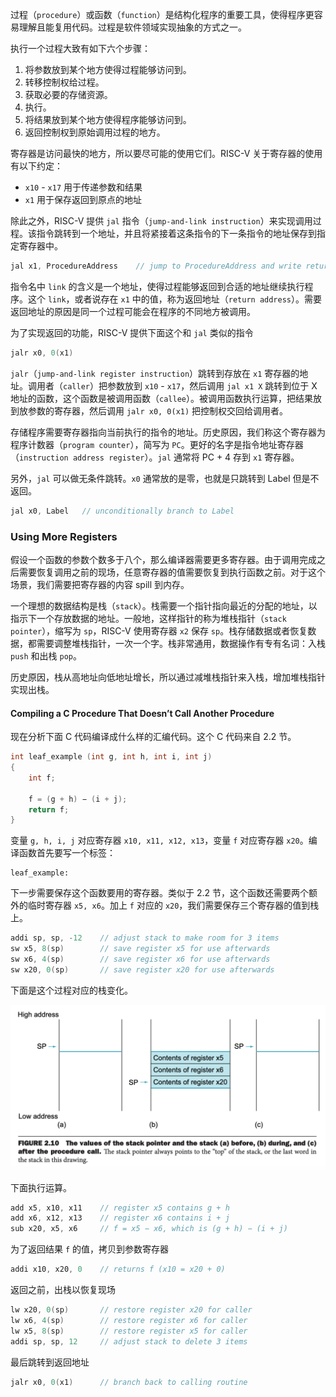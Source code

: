 过程（`procedure`）或函数（`function`）是结构化程序的重要工具，使得程序更容易理解且能复用代码。过程是软件领域实现抽象的方式之一。

执行一个过程大致有如下六个步骤：
1. 将参数放到某个地方使得过程能够访问到。
2. 转移控制权给过程。
3. 获取必要的存储资源。
4. 执行。
5. 将结果放到某个地方使得程序能够访问到。
6. 返回控制权到原始调用过程的地方。

寄存器是访问最快的地方，所以要尽可能的使用它们。RISC-V 关于寄存器的使用有以下约定：
* `x10` - `x17` 用于传递参数和结果
* `x1` 用于保存返回到原点的地址

除此之外，RISC-V 提供 `jal` 指令（`jump-and-link instruction`）来实现调用过程。该指令跳转到一个地址，并且将紧接着这条指令的下一条指令的地址保存到指定寄存器中。
```c
jal x1, ProcedureAddress    // jump to ProcedureAddress and write return address to x1
```

指令名中 `link` 的含义是一个地址，使得过程能够返回到合适的地址继续执行程序。这个 `link`，或者说存在 `x1` 中的值，称为返回地址（`return address`）。需要返回地址的原因是同一个过程可能会在程序的不同地方被调用。

为了实现返回的功能，RISC-V 提供下面这个和 `jal` 类似的指令
```c
jalr x0, 0(x1)
```
`jalr`（`jump-and-link register instruction`）跳转到存放在 `x1` 寄存器的地址。调用者（`caller`）把参数放到 `x10` - `x17`，然后调用 `jal x1 X` 跳转到位于 X 地址的函数，这个函数是被调用函数（`callee`）。被调用函数执行运算，把结果放到放参数的寄存器，然后调用 `jalr x0, 0(x1)` 把控制权交回给调用者。

存储程序需要寄存器指向当前执行的指令的地址。历史原因，我们称这个寄存器为程序计数器（`program counter`），简写为 `PC`。更好的名字是指令地址寄存器（`instruction address register`）。`jal` 通常将 PC + 4 存到 `x1` 寄存器。

另外，`jal` 可以做无条件跳转。`x0` 通常放的是零，也就是只跳转到 Label 但是不返回。
```c
jal x0, Label   // unconditionally branch to Label
```

### Using More Registers
假设一个函数的参数个数多于八个，那么编译器需要更多寄存器。由于调用完成之后需要恢复调用之前的现场，任意寄存器的值需要恢复到执行函数之前。对于这个场景，我们需要把寄存器的内容 spill 到内存。

一个理想的数据结构是栈（`stack`）。栈需要一个指针指向最近的分配的地址，以指示下一个存放数据的地址。一般地，这样指针的称为堆栈指针（`stack pointer`），缩写为 `sp`，RISC-V 使用寄存器 `x2` 保存 `sp`。栈存储数据或者恢复数据，都需要调整堆栈指针，一次一个字。栈非常通用，数据操作有专有名词：入栈 `push` 和出栈 `pop`。

历史原因，栈从高地址向低地址增长，所以通过减堆栈指针来入栈，增加堆栈指针实现出栈。

#### Compiling a C Procedure That Doesn’t Call Another Procedure
现在分析下面 C 代码编译成什么样的汇编代码。这个 C 代码来自 2.2 节。
```c
int leaf_example (int g, int h, int i, int j)
{
    int f;

    f = (g + h) − (i + j);
    return f;
}
```

变量 `g, h, i, j` 对应寄存器 `x10, x11, x12, x13`，变量 `f` 对应寄存器 `x20`。编译函数首先要写一个标签：
```
leaf_example:
```

下一步需要保存这个函数要用的寄存器。类似于 2.2 节，这个函数还需要两个额外的临时寄存器 `x5, x6`。加上 `f` 对应的 `x20`，我们需要保存三个寄存器的值到栈上。
```c
addi sp, sp, -12    // adjust stack to make room for 3 items
sw x5, 8(sp)        // save register x5 for use afterwards
sw x6, 4(sp)        // save register x6 for use afterwards
sw x20, 0(sp)       // save register x20 for use afterwards
```

下面是这个过程对应的栈变化。

![](0801.png)

下面执行运算。
```c
add x5, x10, x11    // register x5 contains g + h
add x6, x12, x13    // register x6 contains i + j
sub x20, x5, x6     // f = x5 − x6, which is (g + h) − (i + j)
```

为了返回结果 `f` 的值，拷贝到参数寄存器
```c
addi x10, x20, 0    // returns f (x10 = x20 + 0)
```

返回之前，出栈以恢复现场
```c
lw x20, 0(sp)       // restore register x20 for caller
lw x6, 4(sp)        // restore register x6 for caller
lw x5, 8(sp)        // restore register x5 for caller
addi sp, sp, 12     // adjust stack to delete 3 items
```

最后跳转到返回地址
```c
jalr x0, 0(x1)      // branch back to calling routine
```
